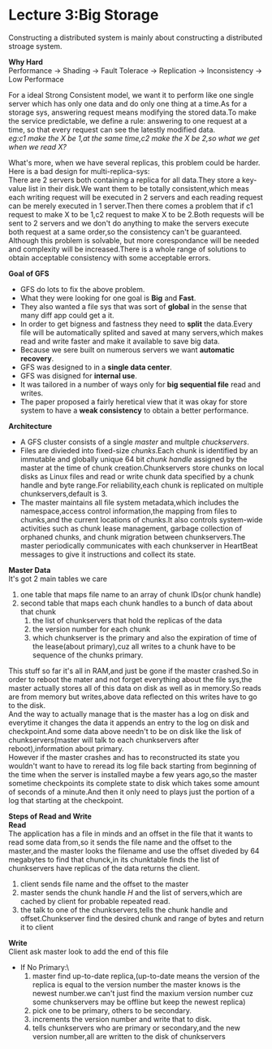 # Lecture 3:Big Storage
Constructing a distributed system is mainly about constructing a distributed stroage system.

**Why Hard**\
Performance -> Shading -> Fault Tolerace -> Replication -> Inconsistency -> Low Performace

For a ideal Strong Consistent model, we want it to perform like one single server which has only one data and do only one thing at a time.As for a storage sys, answering request means modifying the stored data.To make the service predictable, we define a rule: answering to one request at a time, so that every request can see the latestly modified data.\
*eg:c1 make the X be 1,at the same time,c2 make the X be 2,so what we get when we read X?*

What's more, when we have several replicas, this problem could be harder.\
Here is a bad design for multi-replica-sys:\
There are 2 servers both containing a replica for all data.They store a key-value list in their disk.We want them to be totally consistent,which meas each writing request will be executed in 2 servers and each reading request can be merely executed in 1 server.Then there comes a problem that if c1 request to make X to be 1,c2 request to make X to be 2.Both requests will be sent to 2 servers and we don't do anything to make the servers execute both request at a same order,so the consistency can't be guaranteed.\
Although this problem is solvable, but more corespondance will be needed and complexity will be increased.There is a whole range of solutions to obtain acceptable consistency with some acceptable errors.

**Goal of GFS**
* GFS do lots to fix the above problem.
* What they were looking for one goal is **Big** and **Fast**.
* They also wanted a file sys that was sort of **global** in the sense that many diff app could get a it.
* In order to get bigness and fastness they need to **split** the data.Every file will be automatically splited and saved at many servers,which makes read and write faster and make it available to save big data.
* Because we sere built on numerous servers we want **automatic recovery**.
* GFS was designed to in a **single data center**.
* GFS was disigned for **internal use**.
* It was tailored in a number of ways only for **big sequential file** read and writes.
* The paper proposed a fairly heretical view that it was okay for store system to have a **weak consistency** to obtain a better performance.

**Architecture**
* A GFS cluster consists of a single *master* and multple *chuckservers*.
* Files are divieded into fixed-size *chunks*.Each chunk is identified by an immutable and globally unique 64 bit *chunk handle* assigned by the master at the time of chunk creation.Chunkservers store chunks on local disks as Linux files and read or write chunk data specified by a chunk handle and byte range.For reliability,each chunk is replicated on multiple chunkservers,default is 3.
* The master maintains all file system metadata,which includes the namespace,access control information,the mapping from files to chunks,and the current locations of chunks.It also controls system-wide activities such as chunk lease management, garbage collection of orphaned chunks, and chunk migration between chunkservers.The master periodically communicates with each chunkserver in HeartBeat messages to give it instructions and collect its state.

**Master Data**\
It's got 2 main tables we care
1. one table that maps file name to an array of chunk IDs(or chunk handle)
2. second table that maps each chunk handles to a bunch of data about that chunk
   1. the list of chunkservers that hold the replicas of the data
   2. the version number for each chunk
   3. which chunkserver is the primary and also the expiration of time of the lease(about primary),cuz all writes to a chunk have to be sequence of the chunks primary.
   
This stuff so far it's all in RAM,and just be gone if the master crashed.So in order to reboot the mater and not forget everything about the file sys,the master actually stores all of this data on disk as well as in memory.So reads are from memory but writes,above data reflected on this writes have to go to the disk.\
And the way to actually manage that is the master has a log on disk and everytime it changes the data it appends an entry to the log on disk and checkpoint.And some data above needn't to be on disk like the lisk of chunkservers(master will talk to each chunkservers after reboot),information about primary.\
However if the master crashes and has to reconstructed its state you wouldn't want to have to reread its log file back starting from beginning of the time when the server is installed maybe a few years ago,so the master sometime checkpoints its complete state to disk which takes some amount of seconds of a minute.And then it only need to plays just the portion of a log that starting at the checkpoint.

**Steps of Read and Write**\
**Read**\
The application has a file in minds and an offset in the file that it wants to read some data from,so it sends the file name and the offset to the master,and the master looks the filename and use the offset diveded by 64 megabytes to find that chunck,in its chunktable finds the list of chunkservers have replicas of the data returns the client.
1. client sends file name and the offset to the master 
2. master sends the chunk handle *H* and the list of servers,which are cached by client for probable repeated read.
3. the talk to one of the chunkservers,tells the chunk handle and offset.Chunkserver find the desired chunk and range of bytes and return it to client

**Write**\
Client ask master look to add the end of this file
* If No Primary:\
  1. master find up-to-date replica,(up-to-date means the version of the replica is equal to the version number the master knows is the newest number.we can't just find the maxium version number cuz some chunkservers may be offline but keep the newest replica)
  2. pick one to be primary, others to be secondary.
  3. increments the version number and write that to disk.
  4. tells chunkservers who are primary or secondary,and the new version number,all are written to the disk of chunkservers










